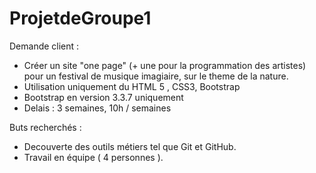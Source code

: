 # ProjetdeGroupe1

Demande client :
  - Créer un site "one page" (+ une pour la programmation des artistes) pour un festival de musique imagiaire, sur le theme de la nature.
  - Utilisation uniquement du HTML 5 , CSS3, Bootstrap
  - Bootstrap en version 3.3.7 uniquement
  - Delais : 3 semaines, 10h / semaines
  
Buts recherchés :
  - Decouverte des outils métiers tel que Git et GitHub.
  - Travail en équipe ( 4 personnes ).
